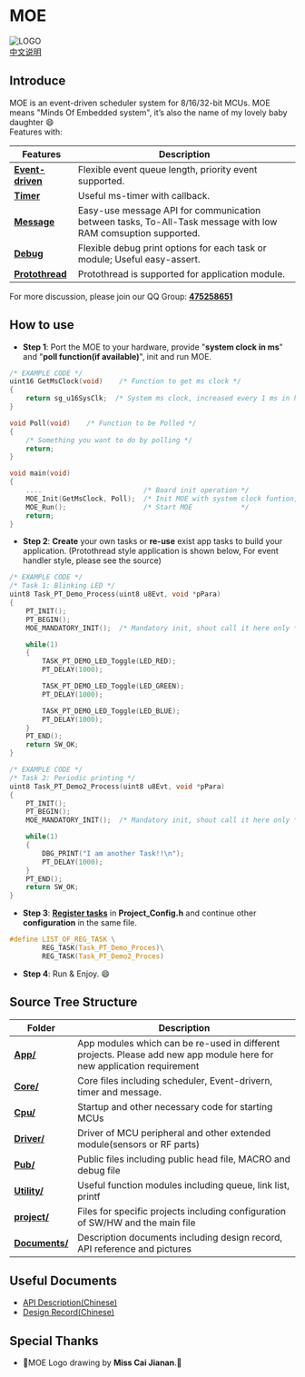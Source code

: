 # MOE    
![LOGO](https://github.com/ianhom/MOE/blob/master/Documents/Pic/MOE_logo_V0_1e.png?raw=true)    
[中文说明](https://github.com/ianhom/MOE/blob/master/README_CHINESE.md) 
## Introduce
MOE is an event-driven scheduler system for 8/16/32-bit MCUs. MOE means "Minds Of Embedded system", it’s also the name of my lovely baby daughter :smile:    
Features with:   


 Features | Description   
----------------- | ---------------------------------------------   
[**Event-driven**](https://github.com/ianhom/MOE/blob/master/Documents/Design_Record.md/#关于事件驱动) | Flexible event queue length, priority event supported.   
[**Timer**](https://github.com/ianhom/MOE/blob/master/Documents/Design_Record.md/#关于定时器) | Useful ms-timer with callback.   
[**Message**](https://github.com/ianhom/MOE/blob/master/Documents/Design_Record.md/#再谈消息机制) | Easy-use message API for communication between tasks, To-All-Task message with low RAM comsuption supported.   
[**Debug**](https://github.com/ianhom/MOE/blob/master/Documents/Design_Record.md/#关于调试选项) | Flexible debug print options for each task or module; Useful easy-assert.  
[**Protothread**](https://github.com/ianhom/MOE/blob/master/Documents/Design_Record.md/#关于原型线程) | Protothread is supported for application module.   


For more discussion, please join our QQ Group: **[475258651](https://jq.qq.com/?_wv=1027&k=41PrZvS)**   

## How to use
- **Step 1**: Port the MOE to your hardware, provide "**system clock in ms**" and "**poll function(if available)**", init and run MOE.  
```c
/* EXAMPLE CODE */
uint16 GetMsClock(void)    /* Function to get ms clock */
{
    return sg_u16SysClk;  /* System ms clock, increased every 1 ms in hardware timer interrupt */
}

void Poll(void)    /* Function to be Polled */
{
    /* Something you want to do by polling */
    return;
}

void main(void)
{
    ....                         /* Board init operation */
    MOE_Init(GetMsClock, Poll);  /* Init MOE with system clock funtion, and poll function(fill "NULL" if NOT available) */
    MOE_Run();                   /* Start MOE            */
    return;
}
```
- **Step 2**: **Create** your own tasks or **re-use** exist app tasks to build your application. (Protothread style application is shown below, For event handler style, please see the source)
```c
/* EXAMPLE CODE */
/* Task 1: Blinking LED */
uint8 Task_PT_Demo_Process(uint8 u8Evt, void *pPara)
{   
    PT_INIT();
    PT_BEGIN();
    MOE_MANDATORY_INIT();  /* Mandatory init, shout call it here only */

    while(1)
    {
        TASK_PT_DEMO_LED_Toggle(LED_RED);
        PT_DELAY(1000);

        TASK_PT_DEMO_LED_Toggle(LED_GREEN);
        PT_DELAY(1000);

        TASK_PT_DEMO_LED_Toggle(LED_BLUE);
        PT_DELAY(1000);
    }
    PT_END();
    return SW_OK;
}
```   

```c
/* EXAMPLE CODE */
/* Task 2: Periodic printing */
uint8 Task_PT_Demo2_Process(uint8 u8Evt, void *pPara)
{    
    PT_INIT(); 
    PT_BEGIN();
    MOE_MANDATORY_INIT();  /* Mandatory init, shout call it here only */

    while(1)
    {
        DBG_PRINT("I am another Task!!\n");
        PT_DELAY(1000);
    }
    PT_END();
    return SW_OK;
}
```

- **Step 3**: [**Register tasks**](https://github.com/ianhom/MOE/blob/master/Documents/Design_Record.md/#关于任务注册) in **Project_Config.h** and continue other **configuration** in the same file.   
```c
#define LIST_OF_REG_TASK \
        REG_TASK(Task_PT_Demo_Proces)\
        REG_TASK(Task_PT_Demo2_Proces)
```
- **Step 4**: Run & Enjoy. :smile:   


## Source Tree Structure  


   Folder        |   Description  
 ------------ | ------------------------------------------------------------------------   
   [**App/**](https://github.com/ianhom/MOE/tree/master/App) | App modules which can be re-used in different projects. Please add new app module here for new application requirement    
   [**Core/**](https://github.com/ianhom/MOE/tree/master/Core) | Core files including scheduler, Event-drivern, timer and message.    
   [**Cpu/**](https://github.com/ianhom/MOE/tree/master/Cpu) | Startup and other necessary code for starting MCUs       
   [**Driver/**](https://github.com/ianhom/MOE/tree/master/Driver) | Driver of MCU peripheral and other extended module(sensors or RF parts)    
   [**Pub/**](https://github.com/ianhom/MOE/tree/master/Pub) | Public files including public head file, MACRO and debug file    
   [**Utility/**](https://github.com/ianhom/MOE/tree/master/Utility) | Useful function modules including queue, link list, printf    
   [**project/**](https://github.com/ianhom/MOE/tree/master/project) | Files for specific projects including configuration of SW/HW and the main file    
   [**Documents/**](https://github.com/ianhom/MOE/tree/master/Documents) | Description documents including design record, API reference and pictures    
   
   

## Useful Documents
 - [API Description(Chinese)](https://github.com/ianhom/MOE/blob/master/Documents/API_Description_Chinese.md)    
 - [Design Record(Chinese)](https://github.com/ianhom/MOE/blob/master/Documents/Design_Record.md) 


## Special Thanks 
- :tada:MOE Logo drawing by **Miss Cai Jianan**.:tada:
